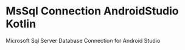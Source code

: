 # MsSql Connection AndroidStudio Kotlin
Microsoft Sql Server Database Connection for Android Studio
